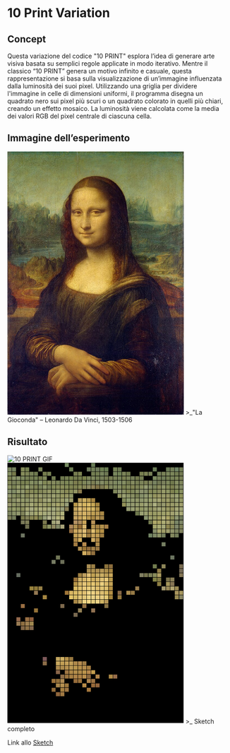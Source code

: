 # 10 Print Variation

## Concept
Questa variazione del codice "10 PRINT" esplora l’idea di generare arte visiva basata su semplici regole applicate in modo iterativo. Mentre il classico “10 PRINT” genera un motivo infinito e casuale, questa rappresentazione si basa sulla visualizzazione di un’immagine influenzata dalla luminosità dei suoi pixel. Utilizzando una griglia per dividere l'immagine in celle di dimensioni uniformi, il programma disegna un quadrato nero sui pixel più scuri o un quadrato colorato in quelli più chiari, creando un effetto mosaico. La luminosità viene calcolata come la media dei valori RGB del pixel centrale di ciascuna cella.

## Immagine dell’esperimento
<img src="https://github.com/margheritazo/archive-2024/blob/main/gioconda.jpg" alt="La Gioconda" width="400" />
>_"La Gioconda" – Leonardo Da Vinci, 1503-1506

## Risultato
<img src="https://github.com/margheritazo/archive-2024/blob/main/10_print.gif" alt="10 PRINT GIF" width="400" />

<img src="https://github.com/margheritazo/archive-2024/blob/main/10_print_finale.png" alt="La Gioconda" width="400" />
>_ Sketch completo  

Link allo [Sketch](https://editor.p5js.org/Margherita0/sketches/aH0s68g19)
